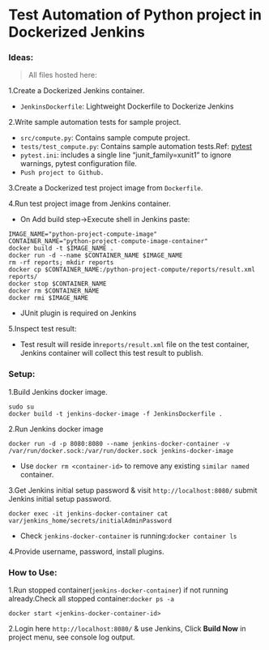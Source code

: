 # Test Automation of Python project in Dockerized Jenkins

### Ideas:

> All files hosted here: 


1.Create a Dockerized Jenkins container.

* ```JenkinsDockerfile```: Lightweight Dockerfile to Dockerize Jenkins 

2.Write sample automation tests for sample project.
* ```src/compute.py```: Contains sample compute project.
* ```tests/test_compute.py```: Contains sample automation tests.Ref: [pytest](https://docs.pytest.org/)
* ```pytest.ini```: includes a single line “junit_family=xunit1” to ignore warnings, pytest configuration file.
* ```Push project to Github.```

3.Create a Dockerized test project image from ```Dockerfile```.

4.Run test project image from Jenkins container.

* On Add build step->Execute shell in Jenkins paste:

```shell
IMAGE_NAME="python-project-compute-image"
CONTAINER_NAME="python-project-compute-image-container"
docker build -t $IMAGE_NAME .
docker run -d --name $CONTAINER_NAME $IMAGE_NAME
rm -rf reports; mkdir reports
docker cp $CONTAINER_NAME:/python-project-compute/reports/result.xml reports/
docker stop $CONTAINER_NAME
docker rm $CONTAINER_NAME
docker rmi $IMAGE_NAME
```

* JUnit plugin is required on Jenkins

5.Inspect test result:

* Test result will reside in```reports/result.xml``` file on the test container, Jenkins container will collect this test result to publish.

### Setup:

1.Build Jenkins docker image.

```shell
sudo su
docker build -t jenkins-docker-image -f JenkinsDockerfile .
```

2.Run Jenkins docker image

```shell
docker run -d -p 8080:8080 --name jenkins-docker-container -v /var/run/docker.sock:/var/run/docker.sock jenkins-docker-image
```

* Use ```docker rm <container-id>``` to remove any existing ```similar named``` container.

3.Get Jenkins initial setup password & visit ```http://localhost:8080/``` submit Jenkins initial setup password.

```shell
docker exec -it jenkins-docker-container cat var/jenkins_home/secrets/initialAdminPassword
```

* Check ```jenkins-docker-container``` is running:```docker container ls```

4.Provide username, password, install plugins.

### How to Use:

1.Run stopped container(```jenkins-docker-container```) if not running already.Check all stopped container:```docker ps -a```

```shell
docker start <jenkins-docker-container-id>
```

2.Login here ```http://localhost:8080/``` & use Jenkins, Click **Build Now** in project menu, see console log output.

